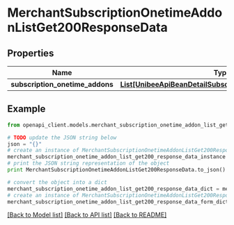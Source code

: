 # MerchantSubscriptionOnetimeAddonListGet200ResponseData


## Properties

Name | Type | Description | Notes
------------ | ------------- | ------------- | -------------
**subscription_onetime_addons** | [**List[UnibeeApiBeanDetailSubscriptionOnetimeAddonDetail]**](UnibeeApiBeanDetailSubscriptionOnetimeAddonDetail.md) | SubscriptionOnetimeAddons | [optional] 

## Example

```python
from openapi_client.models.merchant_subscription_onetime_addon_list_get200_response_data import MerchantSubscriptionOnetimeAddonListGet200ResponseData

# TODO update the JSON string below
json = "{}"
# create an instance of MerchantSubscriptionOnetimeAddonListGet200ResponseData from a JSON string
merchant_subscription_onetime_addon_list_get200_response_data_instance = MerchantSubscriptionOnetimeAddonListGet200ResponseData.from_json(json)
# print the JSON string representation of the object
print MerchantSubscriptionOnetimeAddonListGet200ResponseData.to_json()

# convert the object into a dict
merchant_subscription_onetime_addon_list_get200_response_data_dict = merchant_subscription_onetime_addon_list_get200_response_data_instance.to_dict()
# create an instance of MerchantSubscriptionOnetimeAddonListGet200ResponseData from a dict
merchant_subscription_onetime_addon_list_get200_response_data_form_dict = merchant_subscription_onetime_addon_list_get200_response_data.from_dict(merchant_subscription_onetime_addon_list_get200_response_data_dict)
```
[[Back to Model list]](../README.md#documentation-for-models) [[Back to API list]](../README.md#documentation-for-api-endpoints) [[Back to README]](../README.md)


